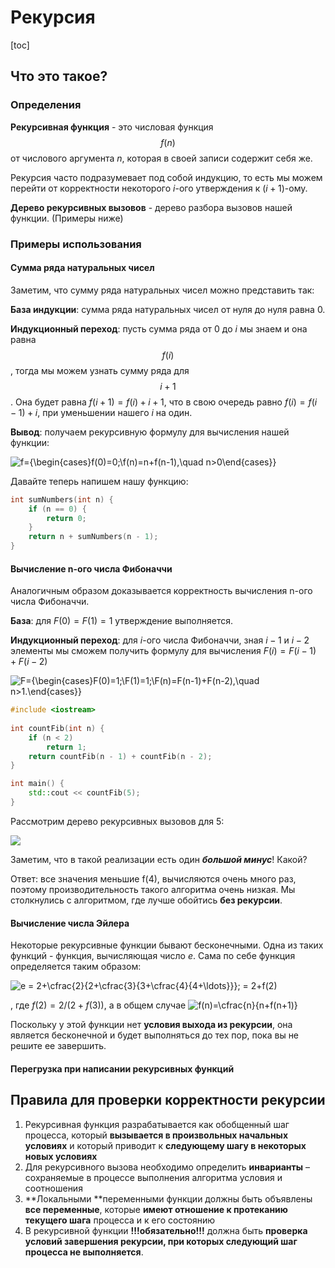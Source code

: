 # Рекурсия

[toc]

##	Что это такое?

###	Определения

**Рекурсивная функция** - это числовая функция $$f(n)$$ от числового аргумента $n$, которая в своей записи содержит себя же. 

Рекурсия часто подразумевает под собой индукцию, то есть мы можем перейти от корректности некоторого $i$-ого утверждения к $(i + 1)$-ому.

**Дерево рекурсивных вызовов** - дерево разбора вызовов нашей функции. (Примеры ниже)

###	Примеры использования

####	Сумма ряда натуральных чисел

Заметим, что сумму ряда натуральных чисел можно представить так:

**База индукции**: сумма ряда натуральных чисел от нуля до нуля равна 0.

**Индукционный переход**: пусть сумма ряда от $0$ до $i$ мы знаем и она равна $$f(i)$$, тогда мы можем узнать сумму ряда для $$i + 1$$. Она будет равна $f(i + 1) = f(i) + i + 1$, что в свою очередь равно $f(i) = f(i - 1) + i$, при уменьшении нашего $i$ на один. 

**Вывод**: получаем рекурсивную формулу для вычисления нашей функции:

![f={\begin{cases}f(0)=0;\\f(n)=n+f(n-1),\quad n>0\end{cases}}](https://wikimedia.org/api/rest_v1/media/math/render/svg/e54d4746ffb838d6ced9e19fb7b72563ff3285bd)

Давайте теперь напишем нашу функцию:

```c++
int sumNumbers(int n) {
    if (n == 0) {
        return 0;
    }
    return n + sumNumbers(n - 1);    
}
```



####	Вычисление n-ого числа Фибоначчи

Аналогичным образом доказывается корректность вычисления n-ого числа Фибоначчи. 

**База**: для  $F(0) = F(1) = 1$ утверждение выполняется.

**Индукционный переход**: для $i$-ого числа Фибоначчи, зная $i-1$ и $i - 2$ элементы мы сможем получить формулу для вычисления $F(i) = F(i - 1) + F(i - 2)$

![F={\begin{cases}F(0)=1;\\F(1)=1;\\F(n)=F(n-1)+F(n-2),\quad n>1.\end{cases}}](https://wikimedia.org/api/rest_v1/media/math/render/svg/25f80a8cc9fad3a17d3c84118fa356b75939d3a7)

```c++
#include <iostream>
 
int countFib(int n) {
    if (n < 2)
        return 1; 
    return countFib(n - 1) + countFib(n - 2);
}

int main() {
	std::cout << countFib(5);
}
```

Рассмотрим дерево рекурсивных вызовов для 5:

![](https://resize.yandex.net/si?key=9888595f3c2a77b44d87e184a14773ee&url=https%3A%2F%2Fprogramm.top%2Fimages%2Ffibonacci.png&width=748&height=344&typemap=gif%3Agif%3Bpng%3Apng%3B*%3Ajpeg%3B&crop=no&enlarge=0&goldenratio=yes&use-cache-headers=yes&attachment=image.png&proxy=yes)

Заметим, что в такой реализации есть один ***большой минус***! Какой?



Ответ: все значения меньшие f(4), вычисляются очень много раз, поэтому производительность такого алгоритма очень низкая. Мы столкнулись с алгоритмом, где лучше обойтись **без рекурсии**. 

####	Вычисление числа Эйлера

Некоторые рекурсивные функции бывают бесконечными. Одна из таких функций - функция, вычисляющая число $e$. Сама по себе функция определяется таким образом:

![e = 2+\cfrac{2}{2+\cfrac{3}{3+\cfrac{4}{4+\ldots}}}\; =  2+f(2)](https://wikimedia.org/api/rest_v1/media/math/render/svg/8a4595136710a9ecdbc60ecfda9d21e412cd4bb9)

, где $f(2) = 2/(2 + f(3))$, а в общем случае ![f(n)=\cfrac{n}{n+f(n+1)}](https://wikimedia.org/api/rest_v1/media/math/render/svg/554177bd1465a04bf7c38cb1f4651b70ac293761)

Поскольку у этой функции нет **условия выхода из рекурсии**, она является бесконечной и будет выполняться до тех пор, пока вы не решите ее завершить. 


####	Перегрузка при написании рекурсивных функций

## Правила для проверки корректности рекурсии

1. Рекурсивная функция разрабатывается как обобщенный шаг процесса, который **вызывается в произвольных начальных условиях** и который приводит к **следующему шагу в некоторых новых условиях**
2. Для рекурсивного вызова необходимо определить **инварианты** – сохраняемые в процессе выполнения алгоритма условия и соотношения
3. **Локальными **переменными функции должны быть объявлены **все переменные**, которые **имеют отношение к протеканию текущего шага** процесса и к его состоянию
4. В рекурсивной функции **!!!обязательно!!!** должна быть **проверка условий завершения рекурсии, при которых следующий шаг процесса не выполняется**.